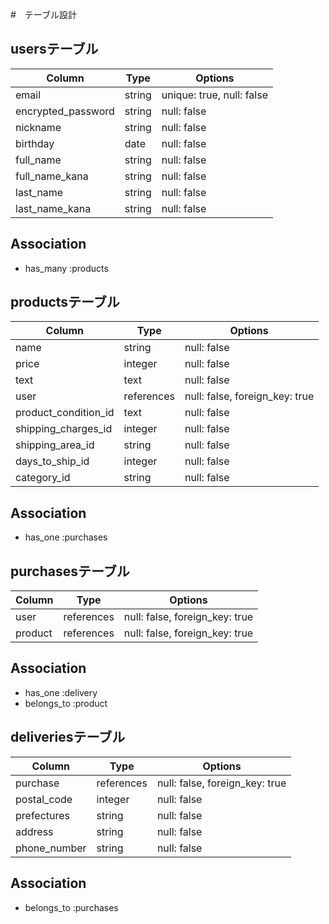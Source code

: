 #　テーブル設計

## usersテーブル

| Column             | Type   | Options                   |
| ------------------ | ------ | ------------------------- |
| email              | string | unique: true, null: false |
| encrypted_password | string | null: false               |
| nickname           | string | null: false               |
| birthday           | date   | null: false               |
| full_name          | string | null: false               |
| full_name_kana     | string | null: false               |
| last_name          | string | null: false               |
| last_name_kana     | string | null: false               |
 
## Association
- has_many :products

## productsテーブル

| Column               | Type        | Options                        |
| -------------------- | ----------- | ------------------------------ |
| name                 | string      | null: false                    |
| price                | integer     | null: false                    |
| text                 | text        | null: false                    |
| user                 | references  | null: false, foreign_key: true |
| product_condition_id | text        | null: false                    |
| shipping_charges_id  | integer     | null: false                    |
| shipping_area_id     | string      | null: false                    |
| days_to_ship_id      | integer     | null: false                    |
| category_id          | string      | null: false                    |

## Association
- has_one :purchases


## purchasesテーブル

| Column   | Type       | Options                         |
| -------- | ---------- | ------------------------------- |
| user     | references | null: false, foreign_key: true  |
| product  | references | null: false, foreign_key: true  |

## Association
- has_one :delivery
- belongs_to :product


## deliveriesテーブル

| Column           | Type       | Options                        |
| ---------------- | ---------- | ------------------------------ |
| purchase         | references | null: false, foreign_key: true |
| postal_code      | integer    | null: false                    |
| prefectures      | string     | null: false                    |
| address          | string     | null: false                    |
| phone_number     | string     | null: false                    |

## Association
- belongs_to :purchases


